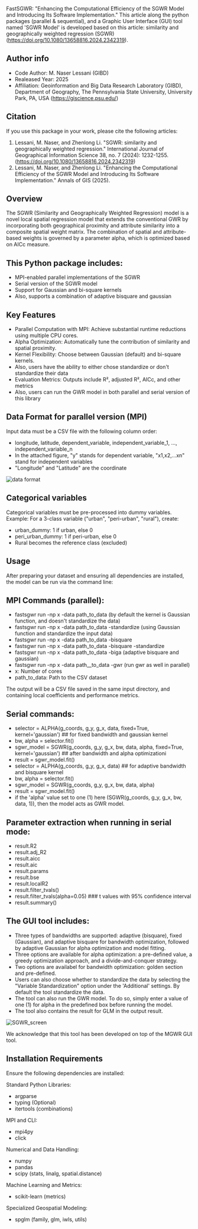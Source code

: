 FastSGWR: "Enhancing the Computational Efficiency of the SGWR Model and Introducing Its Software Implementation." This article along the python packages (parallel & sequential), and a Graphic User Interface (GUI) tool named 'SGWR Model' is developed based on this article: similarity and geographically weighted regression (SGWR) (https://doi.org/10.1080/13658816.2024.2342319).  

Author info
------------
- Code Author: M. Naser Lessani (GIBD)
- Realeased Year: 2025
- Affiliation: Geoinformation and Big Data Research Laboratory (GIBD), Department of Geography, The Pennsylvania State University, University Park, PA, USA (https://giscience.psu.edu/) 

Citation
--------
If you use this package in your work, please cite the following articles:

1. Lessani, M. Naser, and Zhenlong Li. "SGWR: similarity and geographically weighted regression." International Journal of Geographical Information Science 38, no. 7 (2024): 1232-1255. (https://doi.org/10.1080/13658816.2024.2342319)
2. Lessani, M. Naser, and Zhenlong Li. "Enhancing the Computational Efficiency of the SGWR Model and Introducing Its Software Implementation." Annals of GIS (2025).
   
Overview
--------
The SGWR (Similarity and Geographically Weighted Regression) model is a novel local spatial regression model that extends the conventional GWR by incorporating both geographical proximity and attribute similarity into a composite spatial weight matrix. The  combination of spatial and attribute-based weights is governed by a parameter alpha, which is optimized based on AICc measure.

This Python package includes:
----------------------------
- MPI-enabled parallel implementations of the SGWR
- Serial version of the SGWR model
- Support for Gaussian and bi-square kernels
- Also, supports a combination of adaptive bisquare and gaussian

Key Features
------------
- Parallel Computation with MPI: Achieve substantial runtime reductions using multiple CPU cores.
- Alpha Optimization: Automatically tune the contribution of similarity and spatial proximity.
- Kernel Flexibility: Choose between Gaussian (default) and bi-square kernels.
- Also, users have the ability to either chose standardize or don't standardize their data
- Evaluation Metrics: Outputs include R², adjusted R², AICc, and other metrics
- Also, users can run the GWR model in both parallel and serial version of this library

Data Format for parallel version (MPI)
--------------------------------------
Input data must be a CSV file with the following column order:
- longitude, latitude, dependent_variable, independent_variable_1, ..., independent_variable_n
- In the attached figure, "y" stands for dependent variable, "x1,x2,...xn" stand for independent variables
- "Longitude" and "Latitude" are the coordinate

![data format](https://github.com/user-attachments/assets/e5e6547d-5eb0-444a-a9be-8b315cbf9997)


Categorical variables
---------------------
Categorical variables must be pre-processed into dummy variables.
Example: For a 3-class variable ("urban", "peri-urban", "rural"), create:
- urban_dummy: 1 if urban, else 0
- peri_urban_dummy: 1 if peri-urban, else 0
- Rural becomes the reference class (excluded)

Usage
-----
After preparing your dataset and ensuring all dependencies are installed, the model can be run via the command line:

MPI Commands (parallel):
----------------------------
- fastsgwr run -np x -data path_to_data (by default the kernel is Gaussian function, and doesn't standardize the data)
- fastsgwr run -np x -data path_to_data -standardize (using Gaussian function and standardize the input data)
- fastsgwr run -np x -data path_to_data -bisquare 
- fastsgwr run -np x -data path_to_data -bisquare -standardize
- fastsgwr run -np x -data path_to_data -biga (adaptive bisquare and gaussian)
- fastsgwr run -np x -data path__to_data -gwr (run gwr as well in parallel)
- x: Number of cores
- path_to_data: Path to the CSV dataset

The output will be a CSV file saved in the same input directory, and containing local coefficients and performance metrics.

Serial commands:
----------------------------
- selector = ALPHA(g_coords, g_y, g_x, data, fixed=True, kernel='gaussian') ## for fixed bandwidth and gaussian kernel
- bw, alpha = selector.fit()
- sgwr_model = SGWR(g_coords, g_y, g_x, bw, data, alpha, fixed=True, kernel='gaussian') ## after bandwidth and alpha optimizationi
- result = sgwr_model.fit()
- selector = ALPHA(g_coords, g_y, g_x, data) ## for adaptive bandwidth and bisquare kernel
- bw, alpha = selector.fit()
- sgwr_model = SGWR(g_coords, g_y, g_x, bw, data, alpha) 
- result = sgwr_model.fit()
- if the 'alpha' value set to one (1) here (SGWR(g_coords, g_y, g_x, bw, data, 1)), then the model acts as GWR model.  

Parameter extraction when running in serial mode:
----------------------------
- result.R2
- result.adj_R2
- result.aicc
- result.aic
- result.params
- result.bse
- result.localR2
- result.filter_tvals()
- result.filter_tvals(alpha=0.05) ### t values with 95% confidence interval
- result.summary()

The GUI tool includes:
---------------------
- Three types of bandwidths are supported: adaptive (bisquare), fixed (Gaussian), and adaptive bisquare for bandwidth optimization, followed by adaptive Gaussian for alpha optimization and model fitting.
- Three options are available for alpha optimization: a pre-defined value, a greedy optimization approach, and a divide-and-conquer strategy.
- Two options are availabel for bandwidth optimization: golden section and pre-defined.
- Users can also choose whether to standardize the data by selecting the "Variable Standardization" option under the 'Additional' settings. By default the tool standardize the data.
- The tool can also run the GWR model. To do so, simply enter a value of one (1) for alpha in the predefined box before running the model.
- The tool also contains the result for GLM in the output result. 
  
![SGWR_screen](https://github.com/user-attachments/assets/fdd29f0b-ee43-4a42-92c2-b80bb2ada358)

We acknowledge that this tool has been developed on top of the MGWR GUI tool.

Installation Requirements
-------------------------
Ensure the following dependencies are installed:

Standard Python Libraries:
- argparse
- typing (Optional)
- itertools (combinations)

MPI and CLI:
- mpi4py
- click

Numerical and Data Handling:
- numpy
- pandas
- scipy (stats, linalg, spatial.distance)

Machine Learning and Metrics:
- scikit-learn (metrics)

Specialized Geospatial Modeling:
- spglm (family, glm, iwls, utils)
